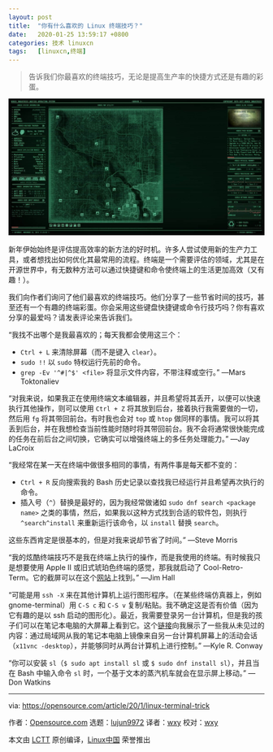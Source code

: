 ```yaml
---
layout: post
title:	"你有什么喜欢的 Linux 终端技巧？"
date:	2020-01-25 13:59:17 +0800 
categories:	技术 linuxcn 
tags:	[linuxcn,终端]
---
```




> 
> 告诉我们你最喜欢的终端技巧，无论是提高生产率的快捷方式还是有趣的彩蛋。
> 
> 
> 


![](/Asserts/Images/album/202001/25/135858accxc70tfxuifxx1.jpg)


新年伊始始终是评估提高效率的新方法的好时机。许多人尝试使用新的生产力工具，或者想找出如何优化其最常用的流程。终端是一个需要评估的领域，尤其是在开源世界中，有无数种方法可以通过快捷键和命令使终端上的生活更加高效（又有趣！）。


我们向作者们询问了他们最喜欢的终端技巧。他们分享了一些节省时间的技巧，甚至还有一个有趣的终端彩蛋。你会采用这些键盘快捷键或命令行技巧吗？你有喜欢分享的最爱吗？请发表评论来告诉我们。


“我找不出哪个是我最喜欢的；每天我都会使用这三个：


* `Ctrl + L` 来清除屏幕（而不是键入 `clear`）。
* `sudo !!` 以 `sudo` 特权运行先前的命令。
* `grep -Ev '^#|^$' <file>` 将显示文件内容，不带注释或空行。” —Mars Toktonaliev


“对我来说，如果我正在使用终端文本编辑器，并且希望将其丢开，以便可以快速执行其他操作，则可以使用 `Ctrl + Z` 将其放到后台，接着执行我需要做的一切，然后用 `fg` 将其带回前台。有时我也会对 `top` 或 `htop` 做同样的事情。我可以将其丢到后台，并在我想检查当前性能时随时将其带回前台。我不会将通常很快能完成的任务在前后台之间切换，它确实可以增强终端上的多任务处理能力。” —Jay LaCroix


“我经常在某一天在终端中做很多相同的事情，有两件事是每天都不变的：


* `Ctrl + R` 反向搜索我的 Bash 历史记录以查找我已经运行并且希望再次执行的命令。
* 插入号（`^`）替换是最好的，因为我经常做诸如 `sudo dnf search <package name>` 之类的事情，然后，如果我以这种方式找到合适的软件包，则执行 `^search^install` 来重新运行该命令，以 `install` 替换 `search`。


这些东西肯定是很基本的，但是对我来说却节省了时间。” —Steve Morris


“我的炫酷终端技巧不是我在终端上执行的操作，而是我使用的终端。有时候我只是想要使用 Apple II 或旧式琥珀色终端的感觉，那我就启动了 Cool-Retro-Term。它的截屏可以在这个[网站](https://github.com/Swordfish90/cool-retro-term)上找到。” —Jim Hall


“可能是用 `ssh -X` 来在其他计算机上运行图形程序。（在某些终端仿真器上，例如 gnome-terminal）用 `C-S c` 和 `C-S v` 复制/粘贴。我不确定这是否有价值（因为它有趣的是以 ssh 启动的图形化）。最近，我需要登录另一台计算机，但是我的孩子们可以在笔记本电脑的大屏幕上看到它。这个[链接](https://elinux.org/Screen_Casting_on_a_Raspberry_Pi)向我展示了一些我从未见过的内容：通过局域网从我的笔记本电脑上镜像来自另一台计算机屏幕上的活动会话（`x11vnc -desktop`），并能够同时从两台计算机上进行控制。” —Kyle R. Conway


“你可以安装 `sl`（`$ sudo apt install sl` 或 `$ sudo dnf install sl`），并且当在 Bash 中输入命令 `sl` 时，一个基于文本的蒸汽机车就会在显示屏上移动。” —Don Watkins




---


via: <https://opensource.com/article/20/1/linux-terminal-trick>


作者：[Opensource.com](https://opensource.com/users/admin) 选题：[lujun9972](https://github.com/lujun9972) 译者：[wxy](https://github.com/wxy) 校对：[wxy](https://github.com/wxy)


本文由 [LCTT](https://github.com/LCTT/TranslateProject) 原创编译，[Linux中国](https://linux.cn/) 荣誉推出
